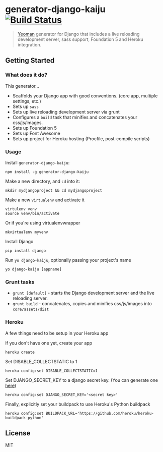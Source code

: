 # generator-django-kaiju [![Build Status](https://secure.travis-ci.org/mixxorz/generator-django-kaiju.png?branch=master)](https://travis-ci.org/mixxorz/generator-django-kaiju)

> [Yeoman](http://yeoman.io) generator for Django that includes a live reloading development server, sass support, Foundation 5 and Heroku integration.


## Getting Started

### What does it do?
This generator...

* Scaffolds your Django app with good conventions. (core app, multiple settings, etc.)
* Sets up `sass`
* Sets up live reloading development server via grunt
* Configures a `build` task that minifies and concatenates your css/js/images.
* Sets up Foundation 5
* Sets up Font Awesome
* Sets up project for Heroku hosting (Procfile, post-compile scripts)

### Usage

Install `generator-django-kaiju`:
```
npm install -g generator-django-kaiju
```

Make a new directory, and `cd` into it:
```
mkdir mydjangoproject && cd mydjangoproject
```

Make a new `virtualenv` and activate it
```
virtulenv venv
source venv/bin/activate
```
Or if you're using virtualenvwrapper
```
mkvirtualenv myvenv
```

Install Django
```
pip install django
```

Run `yo django-kaiju`, optionally passing your project's name
```
yo django-kaiju [appname]
```

### Grunt tasks

* `grunt [default]`  - starts the Django development server and the live reloading server.
* `grunt build` - concatenates, copies and minifies css/js/images into `core/assets/dist`

### Heroku
A few things need to be setup in your Heroku app

If you don't have one yet, create your app
```
heroku create
```

Set DISABLE_COLLECTSTATIC to 1
```
heroku config:set DISABLE_COLLECTSTATIC=1
```

Set DJANGO_SECRET_KEY to a django secret key. (You can generate one [here](http://www.miniwebtool.com/django-secret-key-generator/))
```
heroku config:set DJANGO_SECRET_KEY='<secret key>'
```

Finally, explicitly set your buildpack to use Heroku's Python buildpack
```
heroku config:set BUILDPACK_URL='https://github.com/heroku/heroku-buildpack-python'
```


## License

MIT
